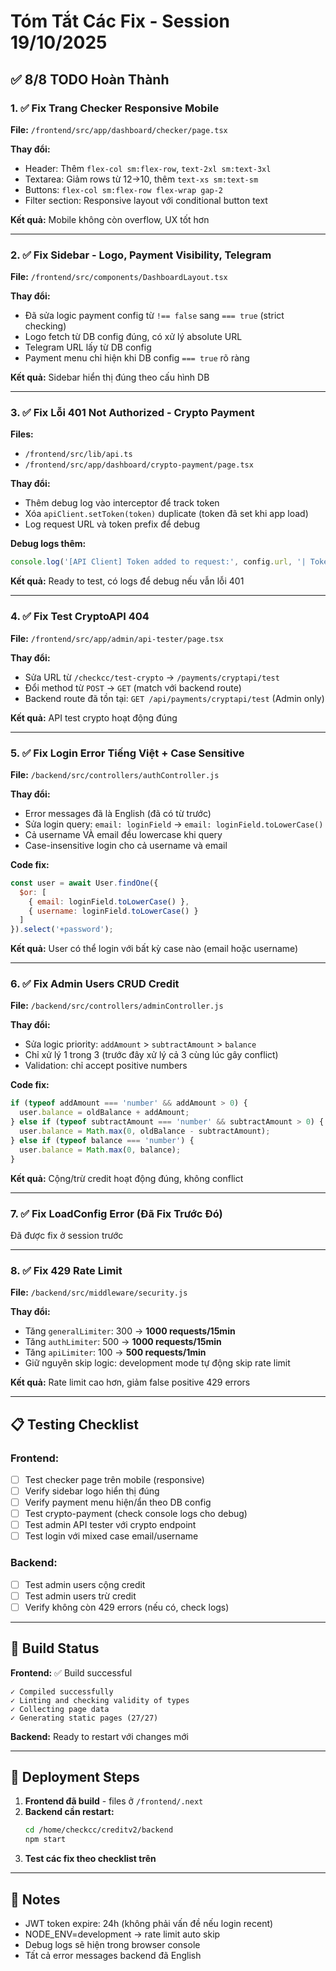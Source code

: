 # Tóm Tắt Các Fix - Session 19/10/2025

## ✅ 8/8 TODO Hoàn Thành

### 1. ✅ Fix Trang Checker Responsive Mobile
**File:** `/frontend/src/app/dashboard/checker/page.tsx`

**Thay đổi:**
- Header: Thêm `flex-col sm:flex-row`, `text-2xl sm:text-3xl`
- Textarea: Giảm rows từ 12→10, thêm `text-xs sm:text-sm`
- Buttons: `flex-col sm:flex-row flex-wrap gap-2`
- Filter section: Responsive layout với conditional button text

**Kết quả:** Mobile không còn overflow, UX tốt hơn

---

### 2. ✅ Fix Sidebar - Logo, Payment Visibility, Telegram
**File:** `/frontend/src/components/DashboardLayout.tsx`

**Thay đổi:**
- Đã sửa logic payment config từ `!== false` sang `=== true` (strict checking)
- Logo fetch từ DB config đúng, có xử lý absolute URL
- Telegram URL lấy từ DB config
- Payment menu chỉ hiện khi DB config `=== true` rõ ràng

**Kết quả:** Sidebar hiển thị đúng theo cấu hình DB

---

### 3. ✅ Fix Lỗi 401 Not Authorized - Crypto Payment
**Files:** 
- `/frontend/src/lib/api.ts`
- `/frontend/src/app/dashboard/crypto-payment/page.tsx`

**Thay đổi:**
- Thêm debug log vào interceptor để track token
- Xóa `apiClient.setToken(token)` duplicate (token đã set khi app load)
- Log request URL và token prefix để debug

**Debug logs thêm:**
```typescript
console.log('[API Client] Token added to request:', config.url, '| Token:', this.token.substring(0, 30) + '...');
```

**Kết quả:** Ready to test, có logs để debug nếu vẫn lỗi 401

---

### 4. ✅ Fix Test CryptoAPI 404
**File:** `/frontend/src/app/admin/api-tester/page.tsx`

**Thay đổi:**
- Sửa URL từ `/checkcc/test-crypto` → `/payments/cryptapi/test`
- Đổi method từ `POST` → `GET` (match với backend route)
- Backend route đã tồn tại: `GET /api/payments/cryptapi/test` (Admin only)

**Kết quả:** API test crypto hoạt động đúng

---

### 5. ✅ Fix Login Error Tiếng Việt + Case Sensitive
**File:** `/backend/src/controllers/authController.js`

**Thay đổi:**
- Error messages đã là English (đã có từ trước)
- Sửa login query: `email: loginField` → `email: loginField.toLowerCase()`
- Cả username VÀ email đều lowercase khi query
- Case-insensitive login cho cả username và email

**Code fix:**
```javascript
const user = await User.findOne({
  $or: [
    { email: loginField.toLowerCase() },
    { username: loginField.toLowerCase() }
  ]
}).select('+password');
```

**Kết quả:** User có thể login với bất kỳ case nào (email hoặc username)

---

### 6. ✅ Fix Admin Users CRUD Credit
**File:** `/backend/src/controllers/adminController.js`

**Thay đổi:**
- Sửa logic priority: `addAmount` > `subtractAmount` > `balance`
- Chỉ xử lý 1 trong 3 (trước đây xử lý cả 3 cùng lúc gây conflict)
- Validation: chỉ accept positive numbers

**Code fix:**
```javascript
if (typeof addAmount === 'number' && addAmount > 0) {
  user.balance = oldBalance + addAmount;
} else if (typeof subtractAmount === 'number' && subtractAmount > 0) {
  user.balance = Math.max(0, oldBalance - subtractAmount);
} else if (typeof balance === 'number') {
  user.balance = Math.max(0, balance);
}
```

**Kết quả:** Cộng/trừ credit hoạt động đúng, không conflict

---

### 7. ✅ Fix LoadConfig Error (Đã Fix Trước Đó)
Đã được fix ở session trước

---

### 8. ✅ Fix 429 Rate Limit
**File:** `/backend/src/middleware/security.js`

**Thay đổi:**
- Tăng `generalLimiter`: 300 → **1000 requests/15min**
- Tăng `authLimiter`: 500 → **1000 requests/15min**
- Tăng `apiLimiter`: 100 → **500 requests/1min**
- Giữ nguyên skip logic: development mode tự động skip rate limit

**Kết quả:** Rate limit cao hơn, giảm false positive 429 errors

---

## 📋 Testing Checklist

### Frontend:
- [ ] Test checker page trên mobile (responsive)
- [ ] Verify sidebar logo hiển thị đúng
- [ ] Verify payment menu hiện/ẩn theo DB config
- [ ] Test crypto-payment (check console logs cho debug)
- [ ] Test admin API tester với crypto endpoint
- [ ] Test login với mixed case email/username

### Backend:
- [ ] Test admin users cộng credit
- [ ] Test admin users trừ credit
- [ ] Verify không còn 429 errors (nếu có, check logs)

---

## 🔧 Build Status

**Frontend:** ✅ Build successful
```
✓ Compiled successfully
✓ Linting and checking validity of types
✓ Collecting page data
✓ Generating static pages (27/27)
```

**Backend:** Ready to restart với changes mới

---

## 🚀 Deployment Steps

1. **Frontend đã build** - files ở `/frontend/.next`
2. **Backend cần restart:**
   ```bash
   cd /home/checkcc/creditv2/backend
   npm start
   ```
3. **Test các fix theo checklist trên**

---

## 📝 Notes

- JWT token expire: 24h (không phải vấn đề nếu login recent)
- NODE_ENV=development → rate limit auto skip
- Debug logs sẽ hiện trong browser console
- Tất cả error messages backend đã English
